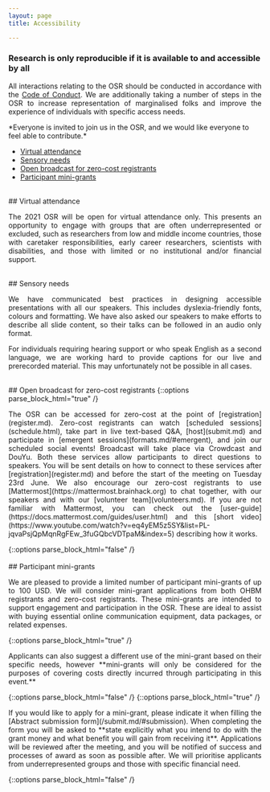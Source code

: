 ```yaml
---
layout: page
title: Accessibility

---
```




### Research is only reproducible if it is available to and accessible by all

<!--img align="right" src="../img/undraw_enter_uhqk.png" alt="future" width="40%"-->

<p align="justify">
All interactions relating to the OSR should be conducted in accordance with the <a href="https://www.humanbrainmapping.org/i4a/pages/index.cfm?pageid=3846">Code of Conduct</a>. We are additionally taking a number of steps in the OSR to increase representation of marginalised folks and improve the experience of individuals with specific access needs.
</p>
*Everyone is invited to join us in the OSR, and we would like everyone to feel able to contribute.*

- [Virtual attendance](#virtual)
- [Sensory needs](#sensory)
- [Open broadcast for zero-cost registrants](#zero-cost)
- [Participant mini-grants](#mini-grants)

<div id="virtual"></div>
<br>
## Virtual attendance
<p align="justify">
The 2021 OSR will be open for virtual attendance only. This presents an opportunity to engage with groups that are often underrepresented or excluded,  such as researchers from low and middle income countries, those with caretaker responsibilities, early career researchers, scientists with disabilities, and those with limited or no institutional and/or financial support.
</p>
<div id="sensory"></div>
<br>
## Sensory needs
<p align="justify">
We have communicated best practices in designing accessible presentations with all our speakers. This includes dyslexia-friendly fonts, colours and formatting. We have also asked our speakers to make efforts to describe all slide content, so their talks can be followed in an audio only format.
</p>
<p align="justify">
For individuals requiring hearing support or who speak English as a second language, we are working hard to provide captions for our live and prerecorded material. This may unfortunately not be possible in all cases.
</p>

<div id="zero-cost"></div>
<br>
## Open broadcast for zero-cost registrants
{::options parse_block_html="true" /}
<p align="justify">
The OSR can be accessed for zero-cost at the point of [registration](register.md). Zero-cost registrants can watch [scheduled sessions](schedule.html), take part in live text-based Q&A, [host](submit.md) and participate in [emergent sessions](formats.md/#emergent), and join our scheduled social events!
Broadcast will take place via Crowdcast and DouYu. Both these services allow participants to direct questions to speakers. You will be sent details on how to connect to these services after [registration](register.md) and before the start of the meeting on Tuesday 23rd June.
We also encourage our zero-cost registrants to use [Mattermost](https://mattermost.brainhack.org) to chat together, with our speakers and with our [volunteer team](volunteers.md). If you are not familiar with Mattermost, you can check out the [user-guide](https://docs.mattermost.com/guides/user.html) and this [short video](https://www.youtube.com/watch?v=eq4yEM5z5SY&list=PL-jqvaPsjQpMqnRgFEw_3fuGQbcVDTpaM&index=5) describing how it works.
</p>
{::options parse_block_html="false" /}

<div id="mini-grants"></div>
<br>
## Participant mini-grants
<p align="justify">
We are pleased to provide a limited number of participant mini-grants of up to 100 USD. We will consider mini-grant applications from both OHBM registrants and zero-cost registrants. These mini-grants are intended to support engagement and participation in the OSR. These are ideal to assist with buying essential online communication equipment, data packages, or related expenses.
</p>
{::options parse_block_html="true" /}
<p align="justify">
Applicants can also suggest a different use of the mini-grant based on their specific needs, however **mini-grants will only be considered for the purposes of covering costs directly incurred through participating in this event.**
</p>
{::options parse_block_html="false" /}
{::options parse_block_html="true" /}
<p align="justify">
If you would like to apply for a mini-grant, please indicate it when filling the [Abstract submission form](/submit.md/#submission).
When completing the form you will be asked to **state explicitly what you intend to do with the grant money and what benefit you will gain from receiving it**. Applications will be reviewed after the meeting, and you will be notified of success and processes of award as soon as possible after. We will prioritise applicants from underrepresented groups and those with specific financial need.
</p>
{::options parse_block_html="false" /}
<br>


